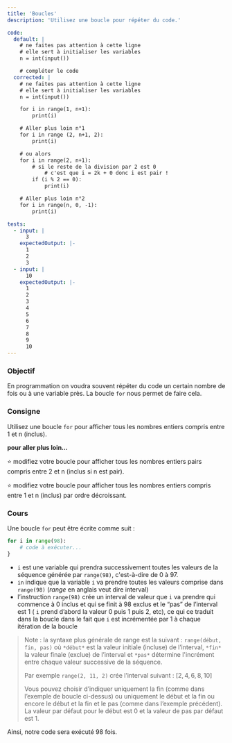 ```yaml
---
title: 'Boucles'
description: 'Utilisez une boucle pour répéter du code.'

code:
  default: |
    # ne faites pas attention à cette ligne
    # elle sert à initialiser les variables
    n = int(input())

    # compléter le code
  corrected: |
    # ne faites pas attention à cette ligne
    # elle sert à initialiser les variables
    n = int(input())

    for i in range(1, n+1):
        print(i)

    # Aller plus loin n°1
    for i in range (2, n+1, 2):
        print(i)

    # ou alors
    for i in range(2, n+1):
        # si le reste de la division par 2 est 0
            # c'est que i = 2k + 0 donc i est pair !
        if (i % 2 == 0):
            print(i)

    # Aller plus loin n°2
    for i in range(n, 0, -1):
        print(i)

tests:
  - input: |
      3
    expectedOutput: |-
      1
      2
      3
  - input: |
      10
    expectedOutput: |-
      1
      2
      3
      4
      5
      6
      7
      8
      9
      10
---
```


### Objectif

En programmation on voudra souvent répéter du code un certain nombre de fois ou à une variable près. La boucle `for` nous permet de faire cela.

### Consigne

Utilisez une boucle `for` pour afficher tous les nombres entiers compris entre 1 et n (inclus).

**pour aller plus loin…**

⭐ modifiez votre boucle pour afficher tous les nombres entiers pairs compris entre 2 et n (inclus si n est pair).

⭐ modifiez votre boucle pour afficher tous les nombres entiers compris entre 1 et n (inclus) par ordre décroissant.

### Cours

Une boucle `for` peut être écrite comme suit :

```python
for i in range(98):
	# code à exécuter...
}
```

- `i` est une variable qui prendra successivement toutes les valeurs de la séquence générée par `range(98)`, c'est-à-dire de 0 à 97.
- `in` indique que la variable `i` va prendre toutes les valeurs comprise dans `range(98)` (_range_ en anglais veut dire interval)
- l’instruction `range(98)` crée un interval de valeur que `i` va prendre qui commence à 0 inclus et qui se finit à 98 exclus et le “pas” de l’interval est 1 ( `i` prend d’abord la valeur 0 puis 1 puis 2, etc), ce qui ce traduit dans la boucle dans le fait que `i` est incrémentée par 1 à chaque itération de la boucle

> Note : la syntaxe plus générale de range est la suivant : `range(début, fin, pas)` où `*début*` est la valeur initiale (incluse) de l’interval, `*fin*` la valeur finale (exclue) de l’interval et `*pas*` détermine l'incrément entre chaque valeur successive de la séquence.
>
> Par exemple `range(2, 11, 2)` crée l’interval suivant : $[2, 4, 6, 8, 10]$
>
> Vous pouvez choisir d’indiquer uniquement la fin (comme dans l’exemple de boucle ci-dessus) ou uniquement le début et la fin ou encore le début et la fin et le pas (comme dans l’exemple précédent). La valeur par défaut pour le début est 0 et la valeur de pas par défaut est 1.

Ainsi, notre code sera exécuté 98 fois.
